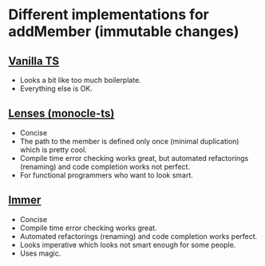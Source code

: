 # Different implementations for addMember (immutable changes)

## [Vanilla TS](./add-member-vanilla.ts)

* Looks a bit like too much boilerplate.
* Everything else is OK.

## [Lenses (monocle-ts)](./add-member-lenses.ts)

* Concise
* The path to the member is defined only once (minimal duplication) which is pretty cool.
* Compile time error checking works great, but automated refactorings (renaming) and code completion works not perfect. 
* For functional programmers who want to look smart.

## [Immer](./add-member-immer.ts)

* Concise
* Compile time error checking works great.
* Automated refactorings (renaming) and code completion works perfect.
* Looks imperative which looks not smart enough for some people.
* Uses magic.
